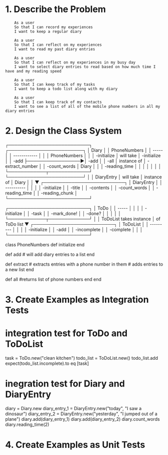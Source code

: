 

# 1. Describe the Problem

        As a user
        So that I can record my experiences
        I want to keep a regular diary

        As a user
        So that I can reflect on my experiences
        I want to read my past diary entries

        As a user
        So that I can reflect on my experiences in my busy day
        I want to select diary entries to read based on how much time I have and my reading speed

        As a user
        So that I can keep track of my tasks
        I want to keep a todo list along with my diary

        As a user
        So that I can keep track of my contacts
        I want to see a list of all of the mobile phone numbers in all my diary entries




# 2. Design the Class System
┌──────────────────────────┐                  ┌────────────────────────┐
│ Diary                    │                  │ PhoneNumbers           │
│ -----                    │                  │ ------------           │
│                          │ PhoneNumbers     │                        │
│ -initialize              │  will take       │ -initialize            │
│ -add                     ├─────────────────►│ -add                   │
│ -all                     │  instance of     │ -extract_number        │
│ -count_words             │  Diary           │                        │
│ -reading_time            │                  │                        │
│                          │                  │                        │
└────────────┬─────────────┘                  └────────────────────────┘
             │
             │
DiaryEntry   │
will take    │
instance of  │
Diary        │
             │
             ▼
┌──────────────────────────┐
│ DiaryEntry               │
│ ----------               │
│                          │
│ -initialize              │
│ -title                   │
│ -contents                │
│ -count_words             │
│ -reading_time            │
│ -reading_chunk           │
└──────────────────────────┘

┌──────────────────────────┐
│ ToDo                     │
│ -----                    │
│                          │
│ -initialize              │
│ -task                    │
│ -mark_done!              │
│ -done?                   │
│                          │
│                          │
└────────────┬─────────────┘
             │
             │ ToDoList takes instance
             │ of ToDo list
             ▼
┌──────────────────────────┐
│ ToDoList                 │
│ ---------                │
│                          │
│ -initialize              │
│ -add                     │
│ -incomplete              │
│ -complete                │
│                          │
└──────────────────────────┘

class PhoneNumbers
  def initialize
  end

  def add
    # will add diary entries to a list
  end

  def extract
    # extracts entries with a phone number in them
    # adds entries to a new list
  end

  def all
    #returns list of phone numbers 
  end
end


# 3. Create Examples as Integration Tests

# integration test for ToDo and ToDoList

task = ToDo.new("clean kitchen")
todo_list = ToDoList.new()
todo_list.add
expect(todo_list.incomplete).to eq [task]

# inegration test for Diary and DiaryEntry

diary = Diary.new
diary_entry_1 = DiaryEntry.new("today", "I saw a dinosaur")
diary_entry_2 = DiaryEntry.new("yesterday", "I jumped out of a plane")
diary.add(diary_entry_1)
diary.add(diary_entry_2)
diary.count_words
diary.reading_time(2)







# 4. Create Examples as Unit Tests